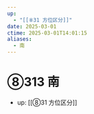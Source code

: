 ```yaml
---
up:
  - "[[⑧31 方位区分]]"
date: 2025-03-01
ctime: 2025-03-01T14:01:15
aliases:
  - 南
---
```


# ⑧313 南

- up: [[⑧31 方位区分]]
